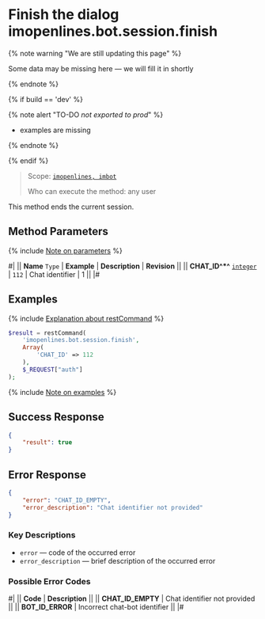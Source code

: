# Finish the dialog imopenlines.bot.session.finish

{% note warning "We are still updating this page" %}

Some data may be missing here — we will fill it in shortly

{% endnote %}

{% if build == 'dev' %}

{% note alert "TO-DO _not exported to prod_" %}

- examples are missing

{% endnote %}

{% endif %}

> Scope: [`imopenlines, imbot`](../../../scopes/permissions.md)
>
> Who can execute the method: any user

This method ends the current session.

## Method Parameters

{% include [Note on parameters](../../../../_includes/required.md) %}

#|
|| **Name**
`Type` | **Example** | **Description** | **Revision** ||
|| **CHAT_ID^*^**
[`integer`](../../../data-types.md) | `112` | Chat identifier | 1 ||
|#

## Examples

{% include [Explanation about restCommand](../../../chat-bots/_includes/rest-command.md) %}

```php
$result = restCommand(
    'imopenlines.bot.session.finish',
    Array(
        'CHAT_ID' => 112
    ),
    $_REQUEST["auth"]
);
```

{% include [Note on examples](../../../../_includes/examples.md) %}

## Success Response

```json
{
    "result": true
}
```

## Error Response

```json
{
    "error": "CHAT_ID_EMPTY",
    "error_description": "Chat identifier not provided"
}
```

### Key Descriptions

- `error` — code of the occurred error
- `error_description` — brief description of the occurred error

### Possible Error Codes

#|
|| **Code** | **Description** ||
|| **CHAT_ID_EMPTY** | Chat identifier not provided ||
|| **BOT_ID_ERROR** | Incorrect chat-bot identifier ||
|#
